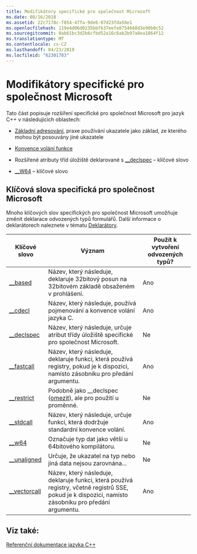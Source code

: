 ```yaml
---
title: Modifikátory specifické pro společnost Microsoft
ms.date: 08/16/2018
ms.assetid: 22c7178c-f854-47fa-9de6-07d23fda58e1
ms.openlocfilehash: 119e4d06d0235bbf637eefe8754668d3e90b0c52
ms.sourcegitcommit: 0ab61bc3d2b6cfbd52a16c6ab2b97a8ea1864f12
ms.translationtype: MT
ms.contentlocale: cs-CZ
ms.lasthandoff: 04/23/2019
ms.locfileid: "62301783"
---
```

# <a name="microsoft-specific-modifiers"></a>Modifikátory specifické pro společnost Microsoft

Tato část popisuje rozšíření specifické pro společnost Microsoft pro jazyk C++ v následujících oblastech:

- [Základní adresování](based-addressing.md), praxe používání ukazatele jako základ, ze kterého mohou být posouvány jiné ukazatele

- [Konvence volání funkce](calling-conventions.md)

- Rozšířené atributy tříd úložiště deklarované s [__declspec](declspec.md) – klíčové slovo

- [__W64](w64.md) – klíčové slovo

## <a name="microsoft-specific-keywords"></a>Klíčová slova specifická pro společnost Microsoft

Mnoho klíčových slov specifických pro společnost Microsoft umožňuje změnit deklarace odvozených typů formulářů. Další informace o deklarátorech naleznete v tématu [Deklarátory](overview-of-declarators.md).

|Klíčové slovo|Význam|Použít k vytvoření odvozených typů?|
|-------------|-------------|---------------------------------|
|[__based](based-grammar.md)|Název, který následuje, deklaruje 32bitový posun na 32bitovém základě obsaženém v prohlášení.|Ano|
|[__cdecl](cdecl.md)|Název, který následuje, používá pojmenování a konvence volání jazyka C.|Ano|
|[__declspec](declspec.md)|Název, který následuje, určuje atribut třídy úložiště specifické pro společnost Microsoft.|Ne|
|[__fastcall](fastcall.md)|Název, který následuje, deklaruje funkci, která používá registry, pokud je k dispozici, namísto zásobníku pro předání argumentu.|Ano|
|[__restrict](extension-restrict.md)|Podobně jako __declspec ([omezit](restrict.md)), ale pro použití u proměnné.|Ne|
|[__stdcall](stdcall.md)|Název, který následuje, určuje funkci, která dodržuje standardní konvence volání.|Ano|
|[__w64](w64.md)|Označuje typ dat jako větší u 64bitového kompilátoru.|Ne|
|[__unaligned](unaligned.md)|Určuje, že ukazatel na typ nebo jiná data nejsou zarovnána...|Ne|
|[__vectorcall](vectorcall.md)|Název, který následuje, deklaruje funkci, která používá registry, včetně registrů SSE, pokud je k dispozici, namísto zásobníku pro předání argumentu.|Ano|

## <a name="see-also"></a>Viz také:

[Referenční dokumentace jazyka C++](cpp-language-reference.md)
